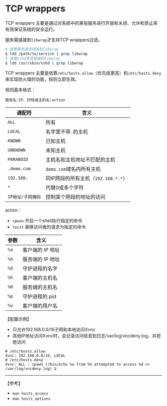 # TCP wrappers

TCP wrappers 主要是通过对系统中的某些服务进行开放和关闭、允许和禁止来有效保证系统的安全运行。

服务需链接到`libwrap`才支持TCP wrappers过滤。

``` Bash
# 查看服务是否链接到libwrap
$ ldd /path/to/service | grep libwrap
# 查看sshd是否链接到libwrap
$ ldd /usr/sbin/sshd | grep libwrap
```

TCP wrappers 主要是依靠`/etc/hosts.allow`（优先级更高）和`/etc/hosts.deny`来实现防火墙的功能，规则立即生效。

规则基本格式：

```
服务名:IP、IP段或主机名:action
```

|通配符|含义|
|---|---|
|`ALL`|所有|
|`LOCAL`|名字里不带`.`的主机|
|`KNOWN`|已知主机|
|`UNKNOWN`|未知主机|
|`PARANOID`|主机名和主机地址不匹配的主机|
|`.demo.com`|`demo.com`域名内所有主机|
|`192.168.`|同IP网段的所有主机（`192.168.*.*`）|
|`*`|代替0或多个字符|
|`IP地址/子网掩码`|控制某个网段的地址的访问|

action：

- `spwan` 开启一个shell执行指定的命令
- `twist` 替换访问者的请求为指定的命令

|参数|含义|
|---|---|
|`%a`|客户端的 IP 地址|
|`%A`|服务端的 IP 地址|
|`%d`|守护进程的名字|
|`%h`|客户端的主机名|
|`%H`|服务端的主机名|
|`%p`|守护进程的 pid|
|`%u`|客户端的用户名|

【配置示例】

- 只允许192.168.0.0/16子网和本地访问Xvnc
- 其他IP地址访问Xvnc时，会记录访问信息到日志/var/log/vncdeny.log，并拒绝访问
```
# /etc/hosts.allow
Xvnc: 192.168.0.0/16, LOCAL
# /etc/hosts.deny
Xvnc: ALL : spawn (/bin/echo %a from %h attempted to access %d >> /var/log/vncdeny.log) &
```

---

【参考】

- `man hosts_access`
- `man hosts_options`

